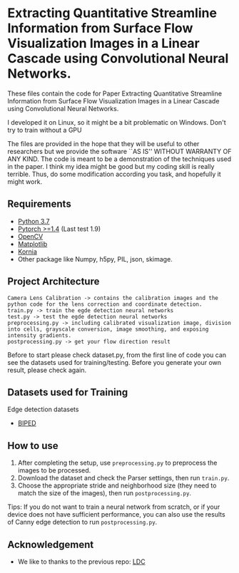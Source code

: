 # Extracting Quantitative Streamline Information from Surface Flow Visualization Images in a Linear Cascade using Convolutional Neural Networks.

These files contain the code for Paper Extracting Quantitative Streamline Information from Surface Flow Visualization Images in a Linear Cascade using Convolutional Neural Networks. 

I developed it on Linux, so it might be a bit problematic on Windows. Don't try to train without a GPU

The files are provided in the hope that they will be useful to other researchers but we provide the software ``AS IS'' WITHOUT WARRANTY OF ANY KIND.  The code is meant to be a demonstration of the techniques used in the paper. I think my idea might be good but my coding skill is really terrible. Thus, do some modification according you task, and hopefully it might work.

## Requirements

* [Python 3.7](https://www.python.org/downloads/release/python-370/g)
* [Pytorch >=1.4](https://pytorch.org/) (Last test 1.9)
* [OpenCV](https://pypi.org/project/opencv-python/)
* [Matplotlib](https://matplotlib.org/3.1.1/users/installing.html)
* [Kornia](https://kornia.github.io/)
* Other package like Numpy, h5py, PIL, json, skimage. 


## Project Architecture

```
Camera Lens Calibration -> contains the calibration images and the python code for the lens correction and coordinate detection.
train.py -> train the egde detection neural networks
test.py -> test the egde detection neural networks
preprocessing.py -> including calibrated visualization image, division into cells, grayscale conversion, image smoothing, and exposing intensity gradients. 
postprocessing.py -> get your flow direction result
```

Before to start please check dataset.py, from the first line of code you can see the datasets used for training/testing. Before you generate your own result, please check again.

## Datasets used for Training

Edge detection datasets
* [BIPED](https://xavysp.github.io/MBIPED/)

## How to use

1. After completing the setup, use `preprocessing.py` to preprocess the images to be processed.
2. Download the dataset and check the Parser settings, then run `train.py`.
3. Choose the appropriate stride and neighborhood size (they need to match the size of the images), then run `postprocessing.py`.

Tips: If you do not want to train a neural network from scratch, or if your device does not have sufficient performance, you can also use the results of Canny edge detection to run `postprocessing.py`.

## Acknowledgement

* We like to thanks to the previous repo: [LDC](https://GitHub.com/xavysp/LDC)


